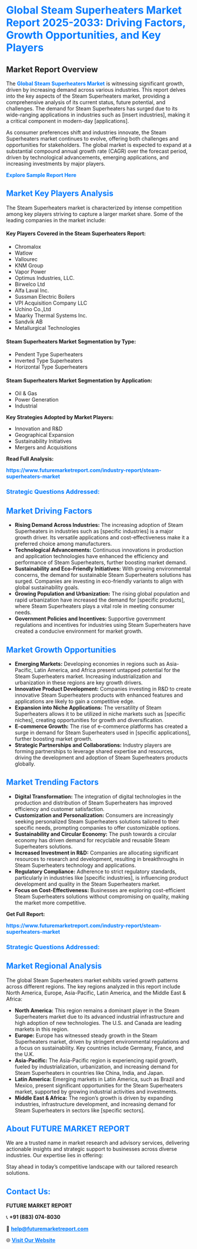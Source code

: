 <h1 style="color: #007BFF;">Global Steam Superheaters Market Report 2025-2033: Driving Factors, Growth Opportunities, and Key Players</h1>

<section id="overview">
<h2>Market Report Overview</h2>
<p>The <a href="https://www.futuremarketreport.com/industry-report/steam-superheaters-market" style="color: #007BFF; text-decoration: none;"><strong>Global Steam Superheaters Market</strong></a> is witnessing significant growth, driven by increasing demand across various industries. This report delves into the key aspects of the Steam Superheaters market, providing a comprehensive analysis of its current status, future potential, and challenges. The demand for Steam Superheaters has surged due to its wide-ranging applications in industries such as [insert industries], making it a critical component in modern-day [applications].</p>
<p>As consumer preferences shift and industries innovate, the Steam Superheaters market continues to evolve, offering both challenges and opportunities for stakeholders. The global market is expected to expand at a substantial compound annual growth rate (CAGR) over the forecast period, driven by technological advancements, emerging applications, and increasing investments by major players.</p>
</section>

<section id="overview">
<p><a href="https://www.futuremarketreport.com/request-sample/reportId=109588" style="color: #007BFF; text-decoration: none;"><strong>Explore Sample Report Here</strong></a></p>
</section>

<section id="key-players">
<h2 style="color: #007BFF;">Market Key Players Analysis</h2>
<p>The Steam Superheaters market is characterized by intense competition among key players striving to capture a larger market share. Some of the leading companies in the market include:</p>
<h4>Key Players Covered in the Steam Superheaters Report:</h4>
<ul><li>Chromalox</li><li>Watlow</li><li>Vallourec</li><li>KNM Group</li><li>Vapor Power</li><li>Optimus Industries, LLC.</li><li>Birwelco Ltd</li><li>Alfa Laval Inc.</li><li>Sussman Electric Boilers</li><li>VPI Acquisition Company LLC</li><li>Uchino Co.,Ltd</li><li>Maarky Thermal Systems Inc.</li><li>Sandvik AB</li><li>Metallurgical Technologies</li></ul>
<h4>Steam Superheaters Market Segmentation by Type:</h4>
<ul><li>Pendent Type Superheaters</li><li>Inverted Type Superheaters</li><li>Horizontal Type Superheaters</li></ul>

<h4>Steam Superheaters Market Segmentation by Application:</h4>
<ul><li>Oil &amp; Gas</li><li>Power Generation</li><li>Industrial</li></ul>
<p><strong>Key Strategies Adopted by Market Players:</strong></p>
<ul>
<li>Innovation and R&D</li>
<li>Geographical Expansion</li>
<li>Sustainability Initiatives</li>
<li>Mergers and Acquisitions</li>
</ul>
</section>

<section>
<p><strong>Read Full Analysis: </strong></p><a href="https://www.futuremarketreport.com/industry-report/steam-superheaters-market" style="color: #007BFF; text-decoration: none;"><strong>https://www.futuremarketreport.com/industry-report/steam-superheaters-market</strong></a>
<h3 style="color: #007BFF;">Strategic Questions Addressed:</h3>
</section>

<section id="driving-factors">
<h2 style="color: #007BFF;">Market Driving Factors</h2>
<ul>
<li><strong>Rising Demand Across Industries:</strong> The increasing adoption of Steam Superheaters in industries such as [specific industries] is a major growth driver. Its versatile applications and cost-effectiveness make it a preferred choice among manufacturers.</li>
<li><strong>Technological Advancements:</strong> Continuous innovations in production and application technologies have enhanced the efficiency and performance of Steam Superheaters, further boosting market demand.</li>
<li><strong>Sustainability and Eco-Friendly Initiatives:</strong> With growing environmental concerns, the demand for sustainable Steam Superheaters solutions has surged. Companies are investing in eco-friendly variants to align with global sustainability goals.</li>
<li><strong>Growing Population and Urbanization:</strong> The rising global population and rapid urbanization have increased the demand for [specific products], where Steam Superheaters plays a vital role in meeting consumer needs.</li>
<li><strong>Government Policies and Incentives:</strong> Supportive government regulations and incentives for industries using Steam Superheaters have created a conducive environment for market growth.</li>
</ul>
</section>

<section id="growth-opportunities">
<h2 style="color: #007BFF;">Market Growth Opportunities</h2>
<ul>
<li><strong>Emerging Markets:</strong> Developing economies in regions such as Asia-Pacific, Latin America, and Africa present untapped potential for the Steam Superheaters market. Increasing industrialization and urbanization in these regions are key growth drivers.</li>
<li><strong>Innovative Product Development:</strong> Companies investing in R&D to create innovative Steam Superheaters products with enhanced features and applications are likely to gain a competitive edge.</li>
<li><strong>Expansion into Niche Applications:</strong> The versatility of Steam Superheaters allows it to be utilized in niche markets such as [specific niches], creating opportunities for growth and diversification.</li>
<li><strong>E-commerce Growth:</strong> The rise of e-commerce platforms has created a surge in demand for Steam Superheaters used in [specific applications], further boosting market growth.</li>
<li><strong>Strategic Partnerships and Collaborations:</strong> Industry players are forming partnerships to leverage shared expertise and resources, driving the development and adoption of Steam Superheaters products globally.</li>
</ul>
</section>

<section id="trending-factors">
<h2 style="color: #007BFF;">Market Trending Factors</h2>
<ul>
<li><strong>Digital Transformation:</strong> The integration of digital technologies in the production and distribution of Steam Superheaters has improved efficiency and customer satisfaction.</li>
<li><strong>Customization and Personalization:</strong> Consumers are increasingly seeking personalized Steam Superheaters solutions tailored to their specific needs, prompting companies to offer customizable options.</li>
<li><strong>Sustainability and Circular Economy:</strong> The push towards a circular economy has driven demand for recyclable and reusable Steam Superheaters solutions.</li>
<li><strong>Increased Investment in R&D:</strong> Companies are allocating significant resources to research and development, resulting in breakthroughs in Steam Superheaters technology and applications.</li>
<li><strong>Regulatory Compliance:</strong> Adherence to strict regulatory standards, particularly in industries like [specific industries], is influencing product development and quality in the Steam Superheaters market.</li>
<li><strong>Focus on Cost-Effectiveness:</strong> Businesses are exploring cost-efficient Steam Superheaters solutions without compromising on quality, making the market more competitive.</li>
</ul>
</section>

<section>
<p><strong>Get Full Report: </strong></p><a href="https://www.futuremarketreport.com/industry-report/steam-superheaters-market" style="color: #007BFF; text-decoration: none;"><strong>https://www.futuremarketreport.com/industry-report/steam-superheaters-market</strong></a>
<h3 style="color: #007BFF;">Strategic Questions Addressed:</h3>
</section>


<section id="regional-analysis">
<h2 style="color: #007BFF;">Market Regional Analysis</h2>
<p>The global Steam Superheaters market exhibits varied growth patterns across different regions. The key regions analyzed in this report include North America, Europe, Asia-Pacific, Latin America, and the Middle East & Africa:</p>
<ul>
<li><strong>North America:</strong> This region remains a dominant player in the Steam Superheaters market due to its advanced industrial infrastructure and high adoption of new technologies. The U.S. and Canada are leading markets in this region.</li>
<li><strong>Europe:</strong> Europe has witnessed steady growth in the Steam Superheaters market, driven by stringent environmental regulations and a focus on sustainability. Key countries include Germany, France, and the U.K.</li>
<li><strong>Asia-Pacific:</strong> The Asia-Pacific region is experiencing rapid growth, fueled by industrialization, urbanization, and increasing demand for Steam Superheaters in countries like China, India, and Japan.</li>
<li><strong>Latin America:</strong> Emerging markets in Latin America, such as Brazil and Mexico, present significant opportunities for the Steam Superheaters market, supported by growing industrial activities and investments.</li>
<li><strong>Middle East & Africa:</strong> The region’s growth is driven by expanding industries, infrastructure development, and increasing demand for Steam Superheaters in sectors like [specific sectors].</li>
</ul>
</section>

<footer>
<h2 style="color: #007BFF;">About FUTURE MARKET REPORT</h2>
<p>We are a trusted name in market research and advisory services, delivering actionable insights and strategic support to businesses across diverse industries. Our expertise lies in offering:</p>

<p>Stay ahead in today’s competitive landscape with our tailored research solutions.</p>

<h2 style="color: #007BFF;">Contact Us:</h2>
<p><strong>FUTURE MARKET REPORT</strong></p>
<p>📞 <strong>+91 (883) 074-8030</strong></p>
<p>📧 <strong><a href="mailto:help@futuremarketreport.com" style="color: #007BFF;">help@futuremarketreport.com</a></strong></p>
<p>🌐 <strong><a href="https://www.futuremarketreport.com/" style="color: #007BFF;">Visit Our Website</a></strong></p>
</footer>